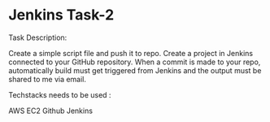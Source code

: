 # Jenkins Task-2

Task Description:

Create a simple script file and push it to repo. Create a project in Jenkins connected to your GitHub repository. When a commit is made to your repo, automatically build must get triggered from Jenkins and the output must be shared to me via email.

Techstacks needs to be used : 

AWS EC2
Github
Jenkins
